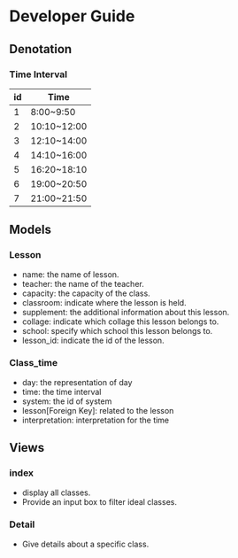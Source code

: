 # Developer Guide
## Denotation
### Time Interval
|id |    Time      |
|---|--------------|
| 1 |  8:00~9:50   |
| 2 | 10:10~12:00  |
| 3 | 12:10~14:00  |
| 4 | 14:10~16:00  |
| 5 | 16:20~18:10  |
| 6 | 19:00~20:50  |
| 7 | 21:00~21:50  |
## Models
### Lesson
* name: the name of lesson.
* teacher: the name of the teacher.
* capacity: the capacity of the class.
* classroom: indicate where the lesson is held.
* supplement: the additional information about this lesson.
* collage: indicate which collage this lesson belongs to.
* school: specify which school this lesson belongs to.
* lesson_id: indicate the id of the lesson.

### Class_time
* day: the representation of day
* time: the time interval
* system: the id of system
* lesson[Foreign Key]: related to the lesson
* interpretation: interpretation for the time

## Views
### index
* display all classes.
* Provide an input box to filter ideal classes.

### Detail
* Give details about a specific class.
